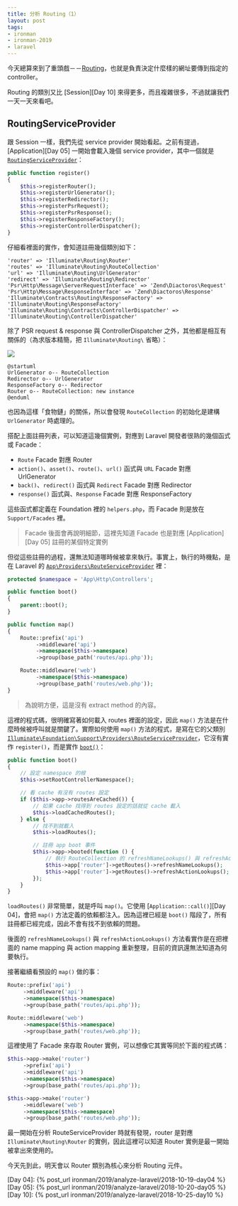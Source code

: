 ```yaml
---
title: 分析 Routing（1）
layout: post
tags:
- ironman
- ironman-2019
- laravel
---
```


今天總算來到了重頭戲－－[Routing][]，也就是負責決定什麼樣的網址要傳到指定的 controller。

Routing 的類別又比 [Session][Day 10] 來得更多，而且複雜很多，不過就讓我們一天一天來看吧。

## RoutingServiceProvider

跟 Session 一樣，我們先從 service provider 開始看起。之前有提過，[Application][Day 05] 一開始會載入幾個 service provider，其中一個就是 [`RoutingServiceProvider`](https://github.com/laravel/framework/blob/v5.7.6/src/Illuminate/Routing/RoutingServiceProvider.php)：

```php
public function register()
{
    $this->registerRouter();
    $this->registerUrlGenerator();
    $this->registerRedirector();
    $this->registerPsrRequest();
    $this->registerPsrResponse();
    $this->registerResponseFactory();
    $this->registerControllerDispatcher();
}
```

仔細看裡面的實作，會知道註冊幾個類別如下：

    'router' => 'Illuminate\Routing\Router'
    'routes' => 'Illuminate\Routing\RouteCollection'
    'url' => 'Illuminate\Routing\UrlGenerator'
    'redirect' => 'Illuminate\Routing\Redirector'
    'Psr\Http\Message\ServerRequestInterface' => 'Zend\Diactoros\Request'
    'Psr\Http\Message\ResponseInterface' => 'Zend\Diactoros\Response'
    'Illuminate\Contracts\Routing\ResponseFactory' => 'Illuminate\Routing\ResponseFactory'
    'Illuminate\Routing\Contracts\ControllerDispatcher' => 'Illuminate\Routing\ControllerDispatcher'

除了 PSR request & response 與 ControllerDispatcher 之外，其他都是相互有關係的（為求版本精簡，把 `Illuminate\Routing\` 省略）：

![](http://www.plantuml.com/plantuml/png/SoWkIImgAStDuGejod5FpKijIYp9BrB8rzLL2CelBKbrpi_9IKqkoSpFumfAJSai0hAXqiZgWNB51VbvnQbkYI3vIh02X7eki55OJRLIo4ijLyZC0peZBpcLoo4rBmNe6000)

    @startuml
    UrlGenerator o-- RouteCollection
    Redirector o-- UrlGenerator
    ResponseFactory o-- Redirector
    Router o-- RouteCollection: new instance
    @enduml

也因為這樣「食物鏈」的關係，所以會發現 `RouteCollection` 的初始化是建構 `UrlGenerator` 時處理的。

搭配上面註冊列表，可以知道這幾個實例，對應到 Laravel 開發者很熟的幾個函式或 Facade：

* `Route` Facade 對應 Router
* `action()`、`asset()`、`route()`、`url()` 函式與 `URL` Facade 對應 UrlGenerator
* `back()`、`redirect()` 函式與 `Redirect` Facade 對應 Redirector
* `response()` 函式與、`Response` Facade 對應 ResponseFactory

這些函式都定義在 Foundation 裡的 `helpers.php`，而 Facade 則是放在 `Support/Facades` 裡。

> Facade 後面會再說明細節，這裡先知道 Facade 也是對應 [Application][Day 05] 註冊的某個特定實例

但從這些註冊的過程，還無法知道哪時候被拿來執行。事實上，執行的時機點，是在 Laravel 的 [`App\Providers\RouteServiceProvider`](https://github.com/laravel/laravel/blob/v5.7.0/app/Providers/RouteServiceProvider.php) 裡：

```php
protected $namespace = 'App\Http\Controllers';

public function boot()
{
    parent::boot();
}

public function map()
{
    Route::prefix('api')
         ->middleware('api')
         ->namespace($this->namespace)
         ->group(base_path('routes/api.php'));

    Route::middleware('web')
         ->namespace($this->namespace)
         ->group(base_path('routes/web.php'));
}
```

> 為說明方便，這是沒有 extract method 的內容。

這裡的程式碼，很明確寫著如何載入 routes 裡面的設定，因此 `map()` 方法是在什麼時候被呼叫就是關鍵了。實際如何使用 `map()` 方法的程式，是寫在它的父類別 [`Illuminate\Foundation\Support\Providers\RouteServiceProvider`](https://github.com/laravel/framework/blob/v5.7.6/src/Illuminate/Foundation/Support/Providers/RouteServiceProvider.php)，它沒有實作 `register()`，而是實作 [`boot()`](https://github.com/laravel/framework/blob/v5.7.6/src/Illuminate/Foundation/Support/Providers/RouteServiceProvider.php#L29-L43)：

```php
public function boot()
{
    // 設定 namespace 的根
    $this->setRootControllerNamespace();

    // 看 cache 有沒有 routes 設定
    if ($this->app->routesAreCached()) {
        // 如果 cache 找得到 routes 設定的話就從 cache 載入
        $this->loadCachedRoutes();
    } else {
        // 找不到就載入
        $this->loadRoutes();

        // 註冊 app boot 事件
        $this->app->booted(function () {
            // 執行 RouteCollection 的 refreshNameLookups() 與 refreshActionLookups() 方法
            $this->app['router']->getRoutes()->refreshNameLookups();
            $this->app['router']->getRoutes()->refreshActionLookups();
        });
    }
}
```

`loadRoutes()` 非常簡單，就是呼叫 `map()`。它使用 [`Application::call()`][Day 04]，會把 `map()` 方法定義的依賴都注入。因為這裡已經是 `boot()` 階段了，所有註冊都已經完成，因此不會有找不到依賴的問題。

後面的 `refreshNameLookups()` 與 `refreshActionLookups()` 方法看實作是在把裡面的 name mapping 與 action mapping 重新整理，目前的資訊還無法知道為何要執行。

接著繼續看預設的 `map()` 做的事：

```php
Route::prefix('api')
     ->middleware('api')
     ->namespace($this->namespace)
     ->group(base_path('routes/api.php'));

Route::middleware('web')
     ->namespace($this->namespace)
     ->group(base_path('routes/web.php'));
```

這裡使用了 Facade 來存取 Router 實例，可以想像它其實等同於下面的程式碼：

```php
$this->app->make('router')
     ->prefix('api')
     ->middleware('api')
     ->namespace($this->namespace)
     ->group(base_path('routes/api.php'));

$this->app->make('router')
     ->middleware('web')
     ->namespace($this->namespace)
     ->group(base_path('routes/web.php'));
```

最一開始在分析 RouteServiceProvider 時就有發現，router 是對應 `Illuminate\Routing\Router` 的實例，因此這裡可以知道 Router 實例是最一開始被拿出來使用的。

今天先到此，明天會以 Router 類別為核心來分析 Routing 元件。

[Routing]: https://github.com/laravel/framework/tree/v5.7.6/src/Illuminate/Routing

[Day 04]: {% post_url ironman/2019/analyze-laravel/2018-10-19-day04 %}
[Day 05]: {% post_url ironman/2019/analyze-laravel/2018-10-20-day05 %}
[Day 10]: {% post_url ironman/2019/analyze-laravel/2018-10-25-day10 %}

